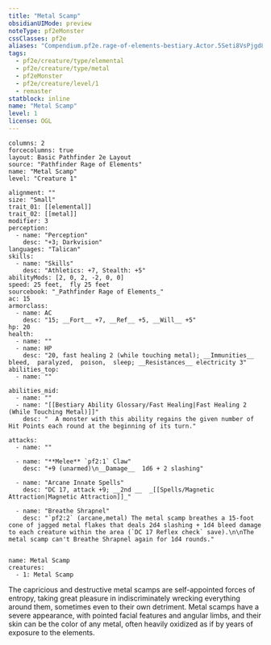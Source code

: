 ```yaml
---
title: "Metal Scamp"
obsidianUIMode: preview
noteType: pf2eMonster
cssClasses: pf2e
aliases: "Compendium.pf2e.rage-of-elements-bestiary.Actor.5Seti8VsPjgd8f6i" 
tags:
  - pf2e/creature/type/elemental
  - pf2e/creature/type/metal
  - pf2eMonster
  - pf2e/creature/level/1
  - remaster
statblock: inline
name: "Metal Scamp"
level: 1
license: OGL
---
```


```statblock
columns: 2
forcecolumns: true
layout: Basic Pathfinder 2e Layout
source: "Pathfinder Rage of Elements"
name: "Metal Scamp"
level: "Creature 1"

alignment: ""
size: "Small"
trait_01: [[elemental]]
trait_02: [[metal]]
modifier: 3
perception:
  - name: "Perception"
    desc: "+3; Darkvision"
languages: "Talican"
skills:
  - name: "Skills"
    desc: "Athletics: +7, Stealth: +5"
abilityMods: [2, 0, 2, -2, 0, 0]
speed: 25 feet,  fly 25 feet
sourcebook: "_Pathfinder Rage of Elements_"
ac: 15
armorclass:
  - name: AC
    desc: "15; __Fort__ +7, __Ref__ +5, __Will__ +5"
hp: 20
health:
  - name: ""
  - name: HP
    desc: "20, fast healing 2 (while touching metal); __Immunities__  bleed,  paralyzed,  poison,  sleep; __Resistances__ electricity 3"
abilities_top:
  - name: ""

abilities_mid:
  - name: ""
  - name: "[[Bestiary Ability Glossary/Fast Healing|Fast Healing 2 (While Touching Metal)]]"
    desc: "  A monster with this ability regains the given number of Hit Points each round at the beginning of its turn."

attacks:
  - name: ""

  - name: "**Melee** `pf2:1` Claw"
    desc: "+9 (unarmed)\n__Damage__  1d6 + 2 slashing"

  - name: "Arcane Innate Spells"
    desc: "DC 17, attack +9; __2nd __  _[[Spells/Magnetic Attraction|Magnetic Attraction]]_"

  - name: "Breathe Shrapnel"
    desc: "`pf2:2` (arcane,metal) The metal scamp breathes a 15-foot cone of jagged metal flakes that deals 2d4 slashing + 1d4 bleed damage to each creature within the area (`DC 17 Reflex check` save).\n\nThe metal scamp can't Breathe Shrapnel again for 1d4 rounds."
 
```

```encounter-table
name: Metal Scamp
creatures:
  - 1: Metal Scamp
```



The capricious and destructive metal scamps are self-appointed forces of entropy, taking great pleasure in indiscriminately wrecking everything around them, sometimes even to their own detriment. Metal scamps have a severe appearance, with pointed facial features and angular limbs, and their skin can be the color of any metal, often heavily oxidized as if by years of exposure to the elements.
